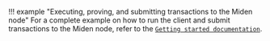 !!! example "Executing, proving, and submitting transactions to the Miden node"
    For a complete example on how to run the client and submit transactions to the Miden node, refer to the [`Getting started documentation`](https://docs.polygon.technology/miden/miden-base/introduction/get-started/prerequisites/).